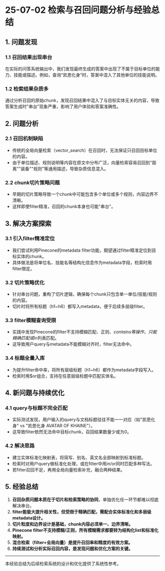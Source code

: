 # 25-07-02 检索与召回问题分析与经验总结

## 1. 问题发现

### 1.1 召回结果出现串台
在实际的问答系统输出中，我们发现最终生成的答案中出现了不属于目标单位的能力、技能或描述。例如，查询“凯恩化身”时，答案中混入了其他单位的技能说明。

### 1.2 检索结果杂质多
通过分析召回的原始chunk，发现召回结果中混入了与目标实体无关的内容，导致答案生成时"串台"现象严重，影响了用户体验和答案准确性。


## 2. 问题分析

### 2.1 召回机制缺陷
- 传统的全局向量检索（vector_search）在召回时，无法保证只召回目标单位的内容。
- 由于单位描述、规则说明等内容在原文中分布广泛，向量检索容易召回到"距离""装备""规则"等通用描述，导致杂质信息混入。

### 2.2 chunk切片策略问题
- 早期的切片策略导致一个chunk中可能包含多个单位或多个规则，内容边界不清晰。
- 这样即使filter精准，召回的chunk本身也可能"串台"。


## 3. 解决方案探索

### 3.1 引入filter精准定位
- 我们尝试利用Pinecone的metadata filter功能，期望通过filter精准定位到目标实体的chunk。
- 具体做法是将单位名、技能名等结构化信息作为metadata字段，检索时用filter限定。

### 3.2 切片策略优化
- 针对串台问题，重构了切片逻辑，确保每个chunk只包含单一单位/技能/规则的内容。
- 切片时将所有标题（h1~h6）都写入metadata，便于后续多层级filter。

### 3.3 filter模糊查询受限
- 实践中发现Pinecone的filter不支持模糊匹配、正则、$contains等操作，只能精确匹配或$in列表匹配。
- 这导致用户query与metadata不能模糊对齐时，filter无法命中。

### 3.4 标题全量入库
- 为提升filter命中率，将所有层级标题（h1~h6）都作为metadata字段写入。
- 检索时用$or组合，支持在任意层级标题中匹配实体名。


## 4. 新问题与持续优化

### 4.1 query与标题不完全匹配
- 实际测试发现，用户输入的query与文档标题往往不能一一对应（如"凯恩化身" vs "凯恩化身 AVATAR OF KHAINE"）。
- 这导致filter依然无法命中目标chunk，召回结果数量少或为0。

### 4.2 解决思路
- 建立实体标准化映射表，将简写、别名、英文名全部映射到标准标题。
- 检索时对用户query做标准化处理，或在filter中用$in/$or同时匹配多种写法。
- 若filter召回不足，再用全局向量检索补充，融合两种结果。


## 5. 经验总结

1. **召回杂质问题本质在于切片和检索策略的协同**，单独优化任一环节都难以彻底解决串台。
2. **filter能极大提升相关性，但受限于精确匹配，需配合实体标准化和多层级metadata设计。**
3. **切片粒度和边界设计是基础，chunk内容必须单一、边界清晰。**
4. **Pinecone filter不支持模糊/正则，所有模糊需求都要转为结构化list和标准化映射。**
5. **混合检索（filter+全局向量）是提升召回率和精度的有效方案。**
6. **持续测试和分析实际召回内容，是发现问题和优化方案的关键。**

---

本经验总结为后续检索系统的设计和优化提供了系统性参考。 